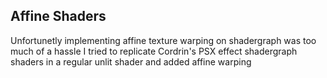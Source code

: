 ## Affine Shaders

Unfortunetly implementing affine texture warping on shadergraph was too much of a hassle
I tried to replicate Cordrin's PSX effect shadergraph shaders in a regular unlit shader and added affine warping